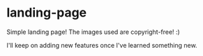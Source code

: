 # landing-page
Simple landing page! 
The images used are copyright-free! :)

I'll keep on adding new features once I've learned something new.